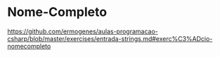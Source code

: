 # Nome-Completo
https://github.com/ermogenes/aulas-programacao-csharp/blob/master/exercises/entrada-strings.md#exerc%C3%ADcio-nomecompleto
